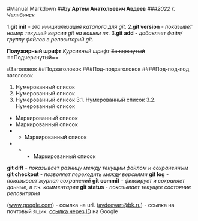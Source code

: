 #Manual Markdown
##**by Артем Анатольевич Авдеев**
###*2022 г. Челябинск*


1.**git init** - *это инициализация каталога для git.*
2.**git version** *- показывет номер текущей версии git на вашем пк.*
3.**git add**  - *добавляет файл/группу файлов в репозитарий git.*

**Полужирный шрифт**
*Курсивный шрифт*
~~Зачеркнутый~~
==Подчеркнутый==

#Заголовок
##Подзаголовок
###Под-подзаголовок
####Под-под-под заголовок

1. Нумерованный список
2. Нумерованный список
3. Нумерованный список
3.1. Нумерованный список
3.2. Нумерованный список

* Маркированный список
* Маркированный список
* * Маркированный список
* * * Маркированный список

**git diff** - *показывает разницу между текущим файлом и сохраненным*
**git checkout** - *позволяет переходить между версиями*
**git log** - *показывает журнал сохранений*
**git commit** - *фиксирует и сохраняет данные, в т.ч. комментарии*
**git status** - *показывает текущее состояние репозитария*

(www.google.com) - ссылка на url.
(avdeevart@bk.ru) - ссылка на почтовый ящик.
[ссылка через ID](www.google.com) на Google
